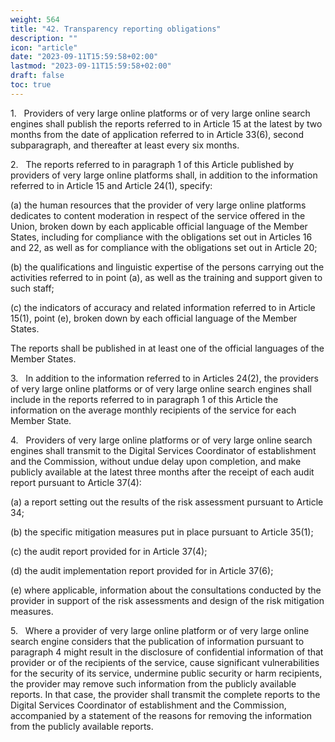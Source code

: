 ```yaml
---
weight: 564
title: "42. Transparency reporting obligations"
description: ""
icon: "article"
date: "2023-09-11T15:59:58+02:00"
lastmod: "2023-09-11T15:59:58+02:00"
draft: false
toc: true
---
```


1.   Providers of very large online platforms or of very large online search engines shall publish the reports referred to in Article 15 at the latest by two months from the date of application referred to in Article 33(6), second subparagraph, and thereafter at least every six months.

2.   The reports referred to in paragraph 1 of this Article published by providers of very large online platforms shall, in addition to the information referred to in Article 15 and Article 24(1), specify:

(a) the human resources that the provider of very large online platforms dedicates to content moderation in respect of the service offered in the Union, broken down by each applicable official language of the Member States, including for compliance with the obligations set out in Articles 16 and 22, as well as for compliance with the obligations set out in Article 20;

(b) the qualifications and linguistic expertise of the persons carrying out the activities referred to in point (a), as well as the training and support given to such staff;

(c) the indicators of accuracy and related information referred to in Article 15(1), point (e), broken down by each official language of the Member States.

The reports shall be published in at least one of the official languages of the Member States.

3.   In addition to the information referred to in Articles 24(2), the providers of very large online platforms or of very large online search engines shall include in the reports referred to in paragraph 1 of this Article the information on the average monthly recipients of the service for each Member State.

4.   Providers of very large online platforms or of very large online search engines shall transmit to the Digital Services Coordinator of establishment and the Commission, without undue delay upon completion, and make publicly available at the latest three months after the receipt of each audit report pursuant to Article 37(4):

(a) a report setting out the results of the risk assessment pursuant to Article 34;

(b) the specific mitigation measures put in place pursuant to Article 35(1);

(c) the audit report provided for in Article 37(4);

(d) the audit implementation report provided for in Article 37(6);

(e) where applicable, information about the consultations conducted by the provider in support of the risk assessments and design of the risk mitigation measures.

5.   Where a provider of very large online platform or of very large online search engine considers that the publication of information pursuant to paragraph 4 might result in the disclosure of confidential information of that provider or of the recipients of the service, cause significant vulnerabilities for the security of its service, undermine public security or harm recipients, the provider may remove such information from the publicly available reports. In that case, the provider shall transmit the complete reports to the Digital Services Coordinator of establishment and the Commission, accompanied by a statement of the reasons for removing the information from the publicly available reports.